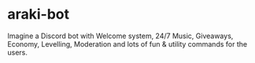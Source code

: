 # araki-bot
Imagine a Discord bot with Welcome system, 24/7 Music, Giveaways, Economy, Levelling, Moderation and lots of fun &amp; utility commands for the users.
